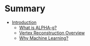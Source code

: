 # Summary

- [Introduction](./README.md)
    - [What is ALPHA-g?](./intro/alpha_g.md)
    - [Vertex Reconstruction Overview](./intro/vertex_reconstruction_overview.md)
    - [Why Machine Learning?](./intro/ml_motivation.md)
